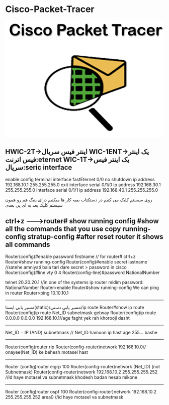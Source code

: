 # Cisco-Packet-Tracer
![image 1](Cisco_logo.png)

HWIC-2T->اینتر فیس سریال
WIC-1ENT->یک اینتر فیس اترنت:eternet
WIC-1T->یک اینتر فیس سریال:seric interface
---------------------------------------------------------------------
enable
config terminal
interface fastEternet 0/0
no shutdown
ip address 192.168.10.1 255.255.255.0
exit
interface serial 0/1/0
ip address 192.168.30.1 255.255.255.0
interface serial 0/1/1
ip address 192.168.40.1 255.255.255.0

روی سیستم کلیک می کنیم در  دستکتاب بقیه کار ها میکنیم
درای پنیگ هم رو همون سیستم کلیک بعد به ای پی بعدی

ctrl+z --->router#
show running config  #show all the commands that you use
copy running-config stratup-config    #after reset router it shows all commands
------------------------------------------------------------------------------------

Router(config)#enable password firstname // for router# 
ctrl+z
Router#show running-config
Router(config)#enable secret lastname //satehe amniyati bala tari dare
secret > password in cisco
Router(config)#line vty 0 4
Router(config-line)#password NationalNumber

telnet 20.20.20.1  //in one of the systems ip router midim
password: NationalNumber
Router>enable
Router#show running-config
We can ping in router 
Router>ping 10.10.10.1 

--------------------------------------------------------------------------------

مسیر یابی ایستا(static)/مسیر یابی دستی/ip route
Router#show ip route
Router(config)ip route Net_ID subnetmask getway
Router(config)ip route 0.0.0.0 0.0.0.0 192.168.10.1//age faght yek rah khorooji dasht

---------------------------------------------------------------------------

Net_ID = IP (AND) subnetmask // Net_ID hamoon ip hast age 255... bashe

-------------------------------------------------------------------------------

Router(config)router rip
Router(config-router)network 192.168.10.0// onayee(Net_ID) ke behesh motasel hast

----------------------------------------------------------------

Router (config)router eigrp 100 
Router(config-router)network (Net_ID) (not Subnetmask)
Router(config-router)network 192.168.10.2 255.255.255.252 //Id haye motasel va subnetmask khodesh badan hesab mikone

-----------------------------------------------------------------------------------

Router (config)router ospf 100
Router(config-router)network 192.168.10.2 255.255.255.252 area0 //id haye motasel va subnetmask
